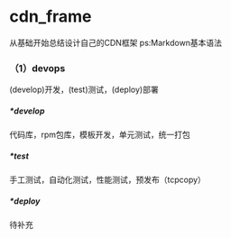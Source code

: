 # cdn_frame
从基础开始总结设计自己的CDN框架
ps:Markdown基本语法

### （1）devops
  (develop)开发，(test)测试，(deploy)部署
  
##### *develop
  代码库，rpm包库，模板开发，单元测试，统一打包
  
##### *test
  手工测试，自动化测试，性能测试，预发布（tcpcopy）

##### *deploy
  待补充
